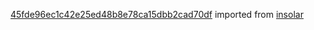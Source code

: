 [45fde96ec1c42e25ed48b8e78ca15dbb2cad70df](https://github.com/insolar/insolar/commit/45fde96ec1c42e25ed48b8e78ca15dbb2cad70df) imported from [insolar](https://github.com/insolar/insolar)
